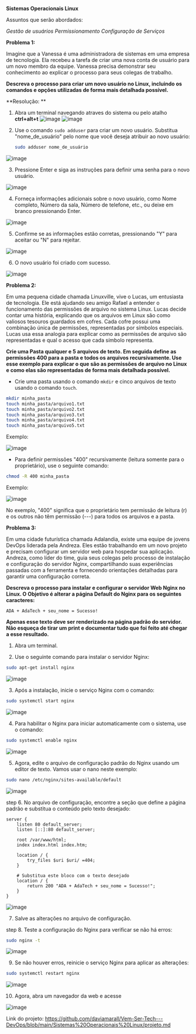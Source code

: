 **Sistemas Operacionais Linux**

Assuntos que serão abordados:

*Gestão de usuários*
*Permissionamento*
*Configuração de Serviços*

**Problema 1:**

Imagine que a Vanessa é uma administradora de sistemas em uma empresa de tecnologia. Ela recebeu a tarefa de criar uma nova conta de usuário para um novo membro da equipe. Vanessa precisa demonstrar seu conhecimento ao explicar o processo para seus colegas de trabalho.

**Descreva o processo para criar um novo usuário no Linux, incluindo os comandos e opções utilizadas de forma mais detalhada possível.**

**Resolução: **

1. Abra um terminal navegando atraves do sistema ou pelo atalho **ctrl+alt+t**
![image](https://github.com/daviamarall/Vem-Ser-Tech---DevOps/assets/40430859/57957e1f-af93-4548-9fb5-6c754a852718)
![image](https://github.com/daviamarall/Vem-Ser-Tech---DevOps/assets/40430859/33f81cc0-134d-49a7-bfc7-71e60c41ebf3)


2. Use o comando `sudo adduser` para criar um novo usuário. Substitua "nome_de_usuário" pelo nome que você deseja atribuir ao novo usuário:
   
   ```bash
   sudo adduser nome_de_usuário
   ```
![image](https://github.com/daviamarall/Vem-Ser-Tech---DevOps/assets/40430859/7bd733fb-12a8-4e39-88c1-a2429a67da7c)

3. Pressione Enter e siga as instruções para definir uma senha para o novo usuário.

![image](https://github.com/daviamarall/Vem-Ser-Tech---DevOps/assets/40430859/7c0e80f7-d448-4977-8b46-7bdfb2fc4fe5)

4. Forneça informações adicionais sobre o novo usuário, como Nome completo, Número da sala, Número de telefone, etc., ou deixe em branco pressionando Enter.

![image](https://github.com/daviamarall/Vem-Ser-Tech---DevOps/assets/40430859/013ff272-ac50-403d-aef2-ff7f8d3fa411)

5. Confirme se as informações estão corretas, pressionando "Y" para aceitar ou "N" para rejeitar.

![image](https://github.com/daviamarall/Vem-Ser-Tech---DevOps/assets/40430859/6c91029c-2eb1-4062-be2a-a90157172b8b)

6. O novo usuário foi criado com sucesso.

![image](https://github.com/daviamarall/Vem-Ser-Tech---DevOps/assets/40430859/15a5191a-1e95-42d2-899c-4d5f3ab60b6e)


**Problema 2:**

Em uma pequena cidade chamada Linuxville, vive o Lucas, um entusiasta de tecnologia. Ele está ajudando seu amigo Rafael a entender o funcionamento das permissões de arquivo no sistema Linux. Lucas decide contar uma história, explicando que os arquivos em Linux são como valiosos tesouros guardados em cofres. Cada cofre possui uma combinação única de permissões, representadas por símbolos especiais. Lucas usa essa analogia para explicar como as permissões de arquivo são representadas e qual o acesso que cada símbolo representa.

**Crie uma Pasta qualquer e 5 arquivos de texto. Em seguida define as permissões 400 para a pasta e todos os arquivos recursivamente. Use esse exemplo para explicar o que são as permissões de arquivo no Linux e como elas são representadas de forma mais detalhada possível.**

- Crie uma pasta usando o comando `mkdir` e cinco arquivos de texto usando o comando `touch`.

```bash
mkdir minha_pasta
touch minha_pasta/arquivo1.txt
touch minha_pasta/arquivo2.txt
touch minha_pasta/arquivo3.txt
touch minha_pasta/arquivo4.txt
touch minha_pasta/arquivo5.txt
```

Exemplo: 

![image](https://github.com/daviamarall/Vem-Ser-Tech---DevOps/assets/40430859/b78f45be-8e27-49d9-8098-d00237793ac0)


- Para definir permissões "400" recursivamente (leitura somente para o proprietário), use o seguinte comando:

```bash
chmod -R 400 minha_pasta
```
Exemplo: 

![image](https://github.com/daviamarall/Vem-Ser-Tech---DevOps/assets/40430859/06b1a444-9a86-4d23-bfd6-5439bc23139a)

No exemplo, "400" significa que o proprietário tem permissão de leitura (r) e os outros não têm permissão (---) para todos os arquivos e a pasta.

**Problema 3:**

Em uma cidade futurística chamada Adalandia, existe uma equipe de jovens DevOps liderada pela Andreza. Eles estão trabalhando em um novo projeto e precisam configurar um servidor web para hospedar sua aplicação. Andreza, como líder do time, guia seus colegas pelo processo de instalação e configuração do servidor Nginx, compartilhando suas experiências passadas com a ferramenta e fornecendo orientações detalhadas para garantir uma configuração correta.

**Descreva o processo para instalar e configurar o servidor Web Nginx no Linux. O Objetivo é alterar a página Default do Nginx para os seguintes caracteres:**

```
ADA + AdaTech + seu_nome = Sucesso!
```

**Apenas esse texto deve ser renderizado na página padrão do servidor. Não esqueça de tirar um print e documentar tudo que foi feito até chegar a esse resultado.**

1. Abra um terminal.

2. Use o seguinte comando para instalar o servidor Nginx:

```bash
sudo apt-get install nginx
```
![image](https://github.com/daviamarall/Vem-Ser-Tech---DevOps/assets/40430859/3c44ac20-4c9b-4093-a098-7f96b81f507d)

3. Após a instalação, inicie o serviço Nginx com o comando:

```bash
sudo systemctl start nginx
```
![image](https://github.com/daviamarall/Vem-Ser-Tech---DevOps/assets/40430859/b112284f-8832-4d65-942f-7bbd0f49e034)

4. Para habilitar o Nginx para iniciar automaticamente com o sistema, use o comando:

```bash
sudo systemctl enable nginx
```
![image](https://github.com/daviamarall/Vem-Ser-Tech---DevOps/assets/40430859/91d5de53-633c-49bd-b5e6-0e9996b41254)

5. Agora, edite o arquivo de configuração padrão do Nginx usando um editor de texto. Vamos usar o nano neste exemplo:

```bash
sudo nano /etc/nginx/sites-available/default
```
![image](https://github.com/daviamarall/Vem-Ser-Tech---DevOps/assets/40430859/16a8873d-ce5f-4156-a683-5d4ef0efa90f)

step 6. No arquivo de configuração, encontre a seção que define a página padrão e substitua o conteúdo pelo texto desejado:

```plaintext
server {
    listen 80 default_server;
    listen [::]:80 default_server;

    root /var/www/html;
    index index.html index.htm;

    location / {
        try_files $uri $uri/ =404;
    }

    # Substitua este bloco com o texto desejado
    location / {
        return 200 "ADA + AdaTech + seu_nome = Sucesso!";
    }
}
```
![image](https://github.com/daviamarall/Vem-Ser-Tech---DevOps/assets/40430859/016869cb-d6af-46d3-ba43-d655fd9d23ea)

7. Salve as alterações no arquivo de configuração.

step 8. Teste a configuração do Nginx para verificar se não há erros:

```bash
sudo nginx -t
```
![image](https://github.com/daviamarall/Vem-Ser-Tech---DevOps/assets/40430859/f668e845-2206-4d08-bcf3-45257a0c13fc)

9. Se não houver erros, reinicie o serviço Nginx para aplicar as alterações:

```bash
sudo systemctl restart nginx
```
![image](https://github.com/daviamarall/Vem-Ser-Tech---DevOps/assets/40430859/f8df0f9e-1706-4f33-982d-5bcd8be77c2d)

10. Agora, abra um navegador da web e acesse

![image](https://github.com/daviamarall/Vem-Ser-Tech---DevOps/assets/40430859/e755312d-31e0-45d4-927f-e2aa4ce99c50)



Link do projeto: https://github.com/daviamarall/Vem-Ser-Tech---DevOps/blob/main/Sistemas%20Operacionais%20Linux/projeto.md
